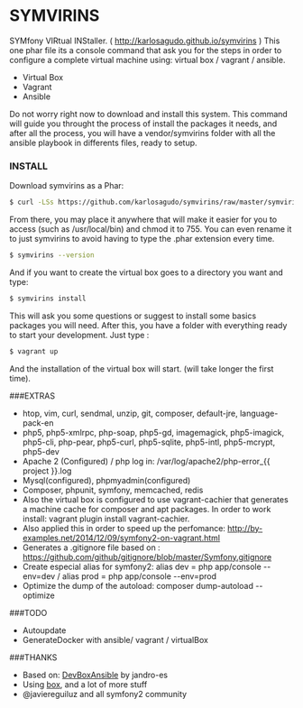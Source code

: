 # SYMVIRINS

SYMfony VIRtual INStaller. ( http://karlosagudo.github.io/symvirins )
This one phar file its a console command that ask you for the steps in order to configure a complete virtual machine using: virtual box / vagrant / ansible.

  - Virtual Box
  - Vagrant
  - Ansible

Do not worry right now to download and install this system. This command will guide you throught the process of install the packages it needs, and after all the process, you will have a vendor/symvirins folder with all the ansible playbook in differents files, ready to setup.

### INSTALL
Download symvirins as a Phar:

```sh
$ curl -LSs https://github.com/karlosagudo/symvirins/raw/master/symvirins.phar > symvirins.phar
```

From there, you may place it anywhere that will make it easier for you to access (such as /usr/local/bin) and chmod it to 755.
You can even rename it to just symvirins to avoid having to type the .phar extension every time.

```sh
$ symvirins --version
```

And if you want to create the virtual box goes to a directory you want and type:
```sh
$ symvirins install
```

This will ask you some questions or suggest to install some basics packages you will need.
After this, you have a folder with everything ready to start your development.
Just type :
```sh
$ vagrant up
```
And the installation of the virtual box will start. (will take longer the first time).

###EXTRAS
  - htop, vim, curl, sendmal, unzip, git, composer, default-jre, language-pack-en
  - php5, php5-xmlrpc, php-soap, php5-gd, imagemagick, php5-imagick, php5-cli, php-pear, php5-curl, php5-sqlite, php5-intl, php5-mcrypt, php5-dev
  - Apache 2 (Configured) / php log in: /var/log/apache2/php-error_{{ project }}.log
  - Mysql(configured), phpmyadmin(configured)
  - Composer, phpunit, symfony, memcached, redis
  - Also the virtual box is configured to use vagrant-cachier that generates a machine cache for composer and apt packages. In order to work install: vagrant plugin install vagrant-cachier.
  - Also applied this in order to speed up the perfomance: http://by-examples.net/2014/12/09/symfony2-on-vagrant.html
  - Generates a .gitignore file based on : https://github.com/github/gitignore/blob/master/Symfony.gitignore
  - Create especial alias for symfony2: alias dev = php app/console --env=dev / alias prod = php app/console --env=prod
  - Optimize the dump of the autoload: composer dump-autoload --optimize

###TODO
   - Autoupdate
   - GenerateDocker with ansible/ vagrant / virtualBox

###THANKS
* Based on: [DevBoxAnsible] by jandro-es
* Using [box], and a lot of more stuff
* @javiereguiluz and all symfony2 community


[box]:http://box-project.org/
[DevBoxAnsible]:https://github.com/jandro-es/DevBoxAnsible